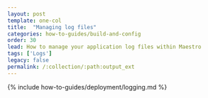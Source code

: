 ```yaml
---
layout: post
template: one-col
title:  "Managing log files"
categories: how-to-guides/build-and-config
order: 30
lead: How to manage your application log files within Maestro
tags: ['Logs']
legacy: false
permalink: /:collection/:path:output_ext
---
```


{% include how-to-guides/deployment/logging.md %}